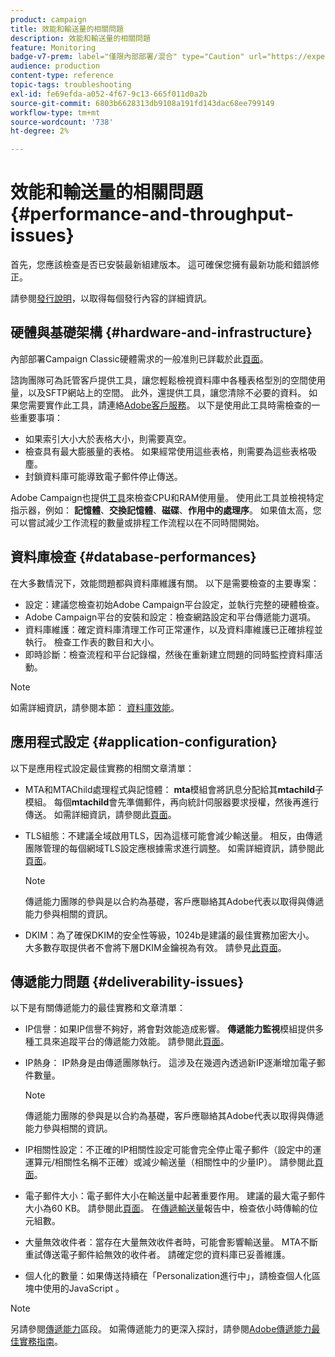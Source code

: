 ```yaml
---
product: campaign
title: 效能和輸送量的相關問題
description: 效能和輸送量的相關問題
feature: Monitoring
badge-v7-prem: label="僅限內部部署/混合" type="Caution" url="https://experienceleague.adobe.com/docs/campaign-classic/using/installing-campaign-classic/architecture-and-hosting-models/hosting-models-lp/hosting-models.html?lang=zh-Hant" tooltip="僅適用於內部部署和混合部署"
audience: production
content-type: reference
topic-tags: troubleshooting
exl-id: fe69efda-a052-4f67-9c13-665f011d0a2b
source-git-commit: 6803b6628313db9108a191fd143dac68ee799149
workflow-type: tm+mt
source-wordcount: '738'
ht-degree: 2%

---
```


# 效能和輸送量的相關問題{#performance-and-throughput-issues}

首先，您應該檢查是否已安裝最新組建版本。 這可確保您擁有最新功能和錯誤修正。

請參閱[發行說明](../../rn/using/latest-release.md)，以取得每個發行內容的詳細資訊。

## 硬體與基礎架構 {#hardware-and-infrastructure}

內部部署Campaign Classic硬體需求的一般准則已詳載於此[頁面](https://helpx.adobe.com/tw/campaign/kb/hardware-sizing-guide.html)。

諮詢團隊可為託管客戶提供工具，讓您輕鬆檢視資料庫中各種表格型別的空間使用量，以及SFTP網站上的空間。 此外，還提供工具，讓您清除不必要的資料。 如果您需要實作此工具，請連絡[Adobe客戶服務](https://helpx.adobe.com/tw/enterprise/admin-guide.html/enterprise/using/support-for-experience-cloud.ug.html)。 以下是使用此工具時需檢查的一些重要事項：

* 如果索引大小大於表格大小，則需要真空。
* 檢查具有最大膨脹量的表格。 如果經常使用這些表格，則需要為這些表格吸塵。
* 封鎖資料庫可能導致電子郵件停止傳送。

Adobe Campaign也提供[工具](../../production/using/monitoring-processes.md#manual-monitoring)來檢查CPU和RAM使用量。 使用此工具並檢視特定指示器，例如： **記憶體**、**交換記憶體**、**磁碟**、**作用中的處理序**。 如果值太高，您可以嘗試減少工作流程的數量或排程工作流程以在不同時間開始。

## 資料庫檢查 {#database-performances}

在大多數情況下，效能問題都與資料庫維護有關。 以下是需要檢查的主要專案：

* 設定：建議您檢查初始Adobe Campaign平台設定，並執行完整的硬體檢查。
* Adobe Campaign平台的安裝和設定：檢查網路設定和平台傳遞能力選項。
* 資料庫維護：確定資料庫清理工作可正常運作，以及資料庫維護已正確排程並執行。 檢查工作表的數目和大小。
* 即時診斷：檢查流程和平台記錄檔，然後在重新建立問題的同時監控資料庫活動。

>[!NOTE]
>
>如需詳細資訊，請參閱本節： [資料庫效能](../../production/using/database-performances.md)。

## 應用程式設定 {#application-configuration}

以下是應用程式設定最佳實務的相關文章清單：

* MTA和MTAChild處理程式與記憶體： **mta**&#x200B;模組會將訊息分配給其&#x200B;**mtachild**&#x200B;子模組。 每個&#x200B;**mtachild**&#x200B;會先準備郵件，再向統計伺服器要求授權，然後再進行傳送。 如需詳細資訊，請參閱此[頁面](../../installation/using/email-deliverability.md)。
* TLS組態：不建議全域啟用TLS，因為這樣可能會減少輸送量。 相反，由傳遞團隊管理的每個網域TLS設定應根據需求進行調整。 如需詳細資訊，請參閱此[頁面](../../installation/using/email-deliverability.md#mx-configuration)。

  >[!NOTE]
  >
  >傳遞能力團隊的參與是以合約為基礎，客戶應聯絡其Adobe代表以取得與傳遞能力參與相關的資訊。

* DKIM：為了確保DKIM的安全性等級，1024b是建議的最佳實務加密大小。 大多數存取提供者不會將下層DKIM金鑰視為有效。 請參見[此頁面](https://experienceleague.adobe.com/docs/deliverability-learn/deliverability-best-practice-guide/transition-process/infrastructure.html#authentication)。

## 傳遞能力問題 {#deliverability-issues}

以下是有關傳遞能力的最佳實務和文章清單：

* IP信譽：如果IP信譽不夠好，將會對效能造成影響。 **傳遞能力監視**&#x200B;模組提供多種工具來追蹤平台的傳遞能力效能。 請參閱此[頁面](../../delivery/using/monitoring-deliverability.md)。
* IP熱身： IP熱身是由傳遞團隊執行。 這涉及在幾週內透過新IP逐漸增加電子郵件數量。

  >[!NOTE]
  >
  >傳遞能力團隊的參與是以合約為基礎，客戶應聯絡其Adobe代表以取得與傳遞能力參與相關的資訊。

* IP相關性設定：不正確的IP相關性設定可能會完全停止電子郵件（設定中的運運算元/相關性名稱不正確）或減少輸送量（相關性中的少量IP）。 請參閱此[頁面](../../installation/using/email-deliverability.md#list-of-ip-addresses-to-use)。
* 電子郵件大小：電子郵件大小在輸送量中起著重要作用。 建議的最大電子郵件大小為60 KB。 請參閱此[頁面](https://helpx.adobe.com/legal/product-descriptions/campaign.html)。 在[傳遞輸送量](../../reporting/using/global-reports.md#delivery-throughput)報告中，檢查依小時傳輸的位元組數。
* 大量無效收件者：當存在大量無效收件者時，可能會影響輸送量。 MTA不斷重試傳送電子郵件給無效的收件者。 請確定您的資料庫已妥善維護。
* 個人化的數量：如果傳送持續在「Personalization進行中」，請檢查個人化區塊中使用的JavaScript 。

>[!NOTE]
>
>另請參閱[傳遞能力](../../delivery/using/about-deliverability.md)區段。 如需傳遞能力的更深入探討，請參閱[Adobe傳遞能力最佳實務指南](https://experienceleague.adobe.com/docs/deliverability-learn/deliverability-best-practice-guide/introduction.html?lang=zh-Hant)。
